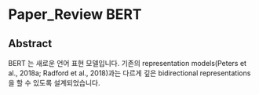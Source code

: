 # Paper_Review BERT

## Abstract

BERT 는 새로운 언어 표현 모델입니다. 기존의 representation models(Peters et al., 2018a; Radford et al., 2018)과는 다르게 깊은 bidirectional representations을 할 수 있도록 설계되었습니다.
